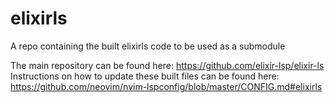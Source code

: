 # elixirls
A repo containing the built elixirls code to be used as a submodule

The main repository can be found here: https://github.com/elixir-lsp/elixir-ls
Instructions on how to update these built files can be found here: https://github.com/neovim/nvim-lspconfig/blob/master/CONFIG.md#elixirls
